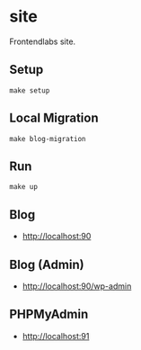 
# **site**

Frontendlabs site.

## Setup
```
make setup
```

## Local Migration
```
make blog-migration
```

## Run
```
make up
```

## Blog
- [http://localhost:90](http://localhost:90)

## Blog (Admin)
- [http://localhost:90/wp-admin](http://localhost:90/wp-admin)

## PHPMyAdmin
- [http://localhost:91](http://localhost:91)
